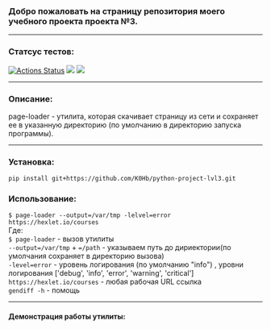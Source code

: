 ### Добро пожаловать на страницу репозитория моего учебного проекта  проекта №3. 
____
### Статсус тестов:
[![Actions Status](https://github.com/K0Hb/python-project-lvl3/workflows/hexlet-check/badge.svg)](https://github.com/K0Hb/python-project-lvl3/actions)
<a href="https://codeclimate.com/github/K0Hb/python-project-lvl3/maintainability"><img src="https://api.codeclimate.com/v1/badges/2fad6650b2f651c61f97/maintainability" /></a>
<a href="https://codeclimate.com/github/K0Hb/python-project-lvl3/test_coverage"><img src="https://api.codeclimate.com/v1/badges/2fad6650b2f651c61f97/test_coverage" /></a>
______

### Описание:
page-loader - утилита, которая скачивает страницу из сети и сохраняет ее в указанную директорию (по умолчанию в директорию запуска программы).
______

### Установка:
`pip install git+https://github.com/K0Hb/python-project-lvl3.git`

### Использование:

`$ page-loader --output=/var/tmp -lelvel=error https://hexlet.io/courses`  
Где:  
`$ page-loader` - вызов утилиты  
`--output=/var/tmp` + `=/path` - указываем путь до дириектории(по умолчания сохраняет в директорию вызова)  
`-level=error` - уровень логирования (по умолчанию "info") , уровни логирования ['debug', 'info', 'error', 'warning', 'critical']  
`https://hexlet.io/courses` - любая рабочая URL ссылка  
`gendiff -h` - помощь  

__________

#### Демонстрация работы утилиты:


